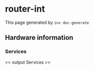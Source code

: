 # router-int

This page generated by `inv doc-generate`

## Hardware information

[comment]: (>>HOSTINFOS)


### Services

<< output Services >>
    

[comment]: (<<HOSTINFOS)